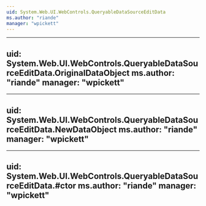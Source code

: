 ```yaml
---
uid: System.Web.UI.WebControls.QueryableDataSourceEditData
ms.author: "riande"
manager: "wpickett"
---
```


---
uid: System.Web.UI.WebControls.QueryableDataSourceEditData.OriginalDataObject
ms.author: "riande"
manager: "wpickett"
---

---
uid: System.Web.UI.WebControls.QueryableDataSourceEditData.NewDataObject
ms.author: "riande"
manager: "wpickett"
---

---
uid: System.Web.UI.WebControls.QueryableDataSourceEditData.#ctor
ms.author: "riande"
manager: "wpickett"
---
